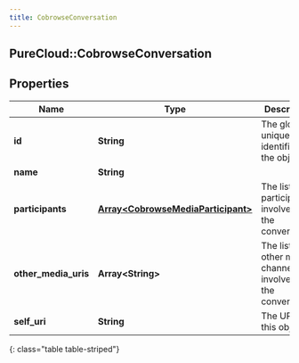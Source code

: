 ```yaml
---
title: CobrowseConversation
---
```

## PureCloud::CobrowseConversation

## Properties

|Name | Type | Description | Notes|
|------------ | ------------- | ------------- | -------------|
| **id** | **String** | The globally unique identifier for the object. | [optional] |
| **name** | **String** |  | [optional] |
| **participants** | [**Array&lt;CobrowseMediaParticipant&gt;**](CobrowseMediaParticipant.html) | The list of participants involved in the conversation. | [optional] |
| **other_media_uris** | **Array&lt;String&gt;** | The list of other media channels involved in the conversation. | [optional] |
| **self_uri** | **String** | The URI for this object | [optional] |
{: class="table table-striped"}


